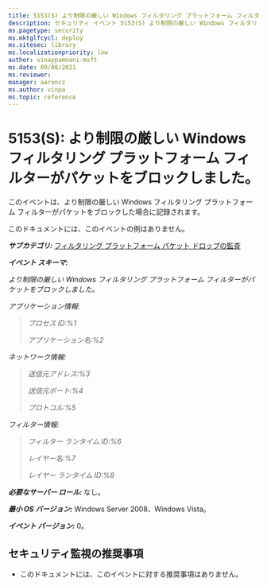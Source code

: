```yaml
---
title: 5153(S) より制限の厳しい Windows フィルタリング プラットフォーム フィルターがパケットをブロックしました。
description: セキュリティ イベント 5153(S) より制限の厳しい Windows フィルタリング プラットフォーム フィルターがパケットをブロックしました。について説明します。
ms.pagetype: security
ms.mktglfcycl: deploy
ms.sitesec: library
ms.localizationpriority: low
author: vinaypamnani-msft
ms.date: 09/08/2021
ms.reviewer: 
manager: aaroncz
ms.author: vinpa
ms.topic: reference
---
```


# 5153(S): より制限の厳しい Windows フィルタリング プラットフォーム フィルターがパケットをブロックしました。

このイベントは、より制限の厳しい Windows フィルタリング プラットフォーム フィルターがパケットをブロックした場合に記録されます。

このドキュメントには、このイベントの例はありません。

***サブカテゴリ:***&nbsp;[フィルタリング プラットフォーム パケット ドロップの監査](audit-filtering-platform-packet-drop.md)

***イベント スキーマ:***

*より制限の厳しい Windows フィルタリング プラットフォーム フィルターがパケットをブロックしました。*

*アプリケーション情報:*

> *プロセス ID:%1*
>
> *アプリケーション名:%2*

*ネットワーク情報:*

> *送信元アドレス:%3*
>
> *送信元ポート:%4*
>
> *プロトコル:%5*

*フィルター情報:*

> *フィルター ランタイム ID:%6*
>
> *レイヤー名:%7*
>
> *レイヤー ランタイム ID:%8*

***必要なサーバー ロール:*** なし。

***最小 OS バージョン:*** Windows Server 2008、Windows Vista。

***イベント バージョン:*** 0。

## セキュリティ監視の推奨事項

-   このドキュメントには、このイベントに対する推奨事項はありません。
